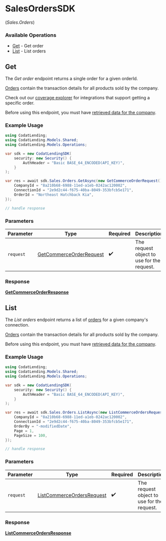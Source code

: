 # SalesOrdersSDK
(*Sales.Orders*)

### Available Operations

* [Get](#get) - Get order
* [List](#list) - List orders

## Get

The *Get order* endpoint returns a single order for a given orderId.

[Orders](https://docs.codat.io/lending-api#/schemas/Order) contain the transaction details for all products sold by the company.

Check out our [coverage explorer](https://knowledge.codat.io/supported-features/commerce?view=tab-by-data-type&dataType=commerce-orders) for integrations that support getting a specific order.

Before using this endpoint, you must have [retrieved data for the company](https://docs.codat.io/lending-api#/operations/refresh-company-data).


### Example Usage

```csharp
using CodatLending;
using CodatLending.Models.Shared;
using CodatLending.Models.Operations;

var sdk = new CodatLendingSDK(
    security: new Security() {
        AuthHeader = "Basic BASE_64_ENCODED(API_KEY)",
    }
);

var res = await sdk.Sales.Orders.GetAsync(new GetCommerceOrderRequest() {
    CompanyId = "8a210b68-6988-11ed-a1eb-0242ac120002",
    ConnectionId = "2e9d2c44-f675-40ba-8049-353bfcb5e171",
    OrderId = "Northeast Hatchback Kia",
});

// handle response
```

### Parameters

| Parameter                                                                     | Type                                                                          | Required                                                                      | Description                                                                   |
| ----------------------------------------------------------------------------- | ----------------------------------------------------------------------------- | ----------------------------------------------------------------------------- | ----------------------------------------------------------------------------- |
| `request`                                                                     | [GetCommerceOrderRequest](../../models/operations/GetCommerceOrderRequest.md) | :heavy_check_mark:                                                            | The request object to use for the request.                                    |


### Response

**[GetCommerceOrderResponse](../../models/operations/GetCommerceOrderResponse.md)**


## List

The *List orders* endpoint returns a list of [orders](https://docs.codat.io/lending-api#/schemas/Order) for a given company's connection.

[Orders](https://docs.codat.io/lending-api#/schemas/Order) contain the transaction details for all products sold by the company.

Before using this endpoint, you must have [retrieved data for the company](https://docs.codat.io/lending-api#/operations/refresh-company-data).
    

### Example Usage

```csharp
using CodatLending;
using CodatLending.Models.Shared;
using CodatLending.Models.Operations;

var sdk = new CodatLendingSDK(
    security: new Security() {
        AuthHeader = "Basic BASE_64_ENCODED(API_KEY)",
    }
);

var res = await sdk.Sales.Orders.ListAsync(new ListCommerceOrdersRequest() {
    CompanyId = "8a210b68-6988-11ed-a1eb-0242ac120002",
    ConnectionId = "2e9d2c44-f675-40ba-8049-353bfcb5e171",
    OrderBy = "-modifiedDate",
    Page = 1,
    PageSize = 100,
});

// handle response
```

### Parameters

| Parameter                                                                         | Type                                                                              | Required                                                                          | Description                                                                       |
| --------------------------------------------------------------------------------- | --------------------------------------------------------------------------------- | --------------------------------------------------------------------------------- | --------------------------------------------------------------------------------- |
| `request`                                                                         | [ListCommerceOrdersRequest](../../models/operations/ListCommerceOrdersRequest.md) | :heavy_check_mark:                                                                | The request object to use for the request.                                        |


### Response

**[ListCommerceOrdersResponse](../../models/operations/ListCommerceOrdersResponse.md)**

